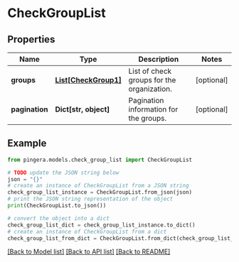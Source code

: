 # CheckGroupList


## Properties

Name | Type | Description | Notes
------------ | ------------- | ------------- | -------------
**groups** | [**List[CheckGroup1]**](CheckGroup1.md) | List of check groups for the organization. | [optional] 
**pagination** | **Dict[str, object]** | Pagination information for the groups. | [optional] 

## Example

```python
from pingera.models.check_group_list import CheckGroupList

# TODO update the JSON string below
json = "{}"
# create an instance of CheckGroupList from a JSON string
check_group_list_instance = CheckGroupList.from_json(json)
# print the JSON string representation of the object
print(CheckGroupList.to_json())

# convert the object into a dict
check_group_list_dict = check_group_list_instance.to_dict()
# create an instance of CheckGroupList from a dict
check_group_list_from_dict = CheckGroupList.from_dict(check_group_list_dict)
```
[[Back to Model list]](../README.md#documentation-for-models) [[Back to API list]](../README.md#documentation-for-api-endpoints) [[Back to README]](../README.md)


